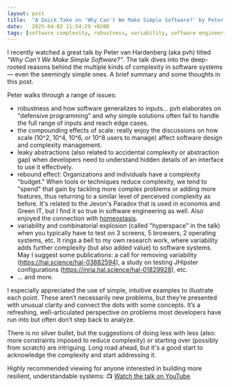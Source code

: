 ```yaml
---
layout: post
title:  "A Quick Take on 'Why Can't We Make Simple Software?' by Peter van Hardenberg"
date:   2025-04-02 11:54:29 +0200
tags: [software complexity, robustness, variability, software engineering, dependencies, abstractions, reproducibility]
---
```


I recently watched a great talk by Peter van Hardenberg (aka pvh) titled *"Why Can't We Make Simple Software?"*. The talk dives into the deep-rooted reasons behind the multiple kinds of complexity in software systems — even the seemingly simple ones. A brief summary and some thoughts in this post.

Peter walks through a range of issues:
 * robustness and how software generalizes to inputs... pvh elaborates on "defensive programming" and why simple solutions often fail to handle the full range of inputs and reach edge cases.
 * the compounding effects of scale: really enjoy the discussions on how scale (10^2, 10^4, 10^6, or 10^8 users to manage) affect software design and complexity management.
 * leaky abstractions (also related to accidental complexity or abstraction gap) when developers need to understand hidden details of an interface to use it effectively.
 * rebound effect: Organizations and individuals have a complexity "budget." When tools or techniques reduce complexity, we tend to "spend" that gain by tackling more complex problems or adding more features, thus returning to a similar level of perceived complexity as before. It's related to the Jevon's Paradox that is used in economis and Green IT, but I find it so true in software engineering as well. Also enjoyed the connection with [homeostasis](https://en.wikipedia.org/wiki/Homeostasis).
 * variability and combinatorial explosion (called "hyperspace" in the talk) when you typically have to test on 3 screens, 5 browsers, 2 operating systems, etc. It rings a bell to my own research work, where variability adds further complexity (but also added value) to software systems. May I suggest some publications: a call for removing variability (https://hal.science/hal-03882594), a study on testing JHipster configurations (https://inria.hal.science/hal-01829928), etc.
 * ... and more.


I especially appreciated the use of simple, intuitive examples to illustrate each point. These aren’t necessarily new problems, but they’re presented with unusual clarity and connect the dots with some concepts. It’s a refreshing, well-articulated perspective on problems most developers have run into but often don’t step back to analyze.

There is no silver bullet, but the suggestions of doing less with less (also: more constraints imposed to reduce complexity) or starting over (possibly from scratch) are intriguing. Long road ahead, but it's a good start to acknowledge the complexity and start addressing it.

Highly recommended viewing for anyone interested in building more resilient, understandable systems: 📺 [Watch the talk on YouTube](https://www.youtube.com/watch?v=czzAVuVz7u4)
